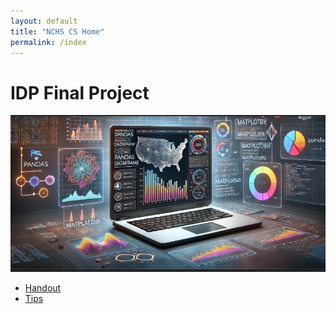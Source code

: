 ```yaml
---
layout: default
title: "NCHS CS Home"
permalink: /index
---
```


# IDP Final Project

![Final Project](static/idp_final_project.png)

- [Handout](final-project/handouts/index.md)
- [Tips](final-project/tips/index.md)
